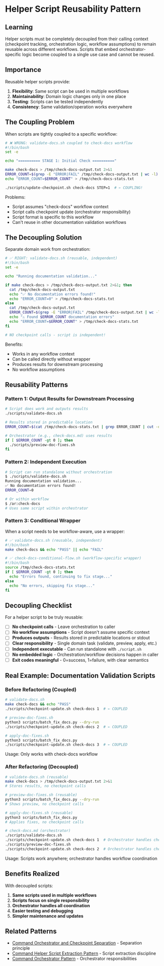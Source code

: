 # Helper Script Reusability Pattern

## Learning

Helper scripts must be completely decoupled from their calling context (checkpoint tracking, orchestration logic, workflow assumptions) to remain reusable across different workflows. Scripts that embed orchestrator-specific logic become coupled to a single use case and cannot be reused.

## Importance

Reusable helper scripts provide:
1. **Flexibility**: Same script can be used in multiple workflows
2. **Maintainability**: Domain logic changes only in one place
3. **Testing**: Scripts can be tested independently
4. **Consistency**: Same validation/operation works everywhere

## The Coupling Problem

When scripts are tightly coupled to a specific workflow:

```bash
# ❌ WRONG: validate-docs.sh coupled to check-docs workflow
#!/bin/bash
set -e

echo "========== STAGE 1: Initial Check =========="

make check-docs > /tmp/check-docs-output.txt 2>&1
ERROR_COUNT=$(grep -E "ERROR|FAIL" /tmp/check-docs-output.txt | wc -l)
echo "ERROR_COUNT=$ERROR_COUNT" > /tmp/check-docs-stats.txt

./scripts/update-checkpoint.sh check-docs STEP=1  # ← COUPLING!
```

Problems:
- Script assumes "check-docs" workflow context
- Script calls checkpoint update (orchestrator responsibility)
- Script format is specific to this workflow
- Can't reuse in other documentation validation workflows

## The Decoupling Solution

Separate domain work from orchestration:

```bash
# ✅ RIGHT: validate-docs.sh (reusable, independent)
#!/bin/bash
set -e

echo "Running documentation validation..."

if make check-docs > /tmp/check-docs-output.txt 2>&1; then
  cat /tmp/check-docs-output.txt
  echo "✅ No documentation errors found!"
  echo "ERROR_COUNT=0" > /tmp/check-docs-stats.txt
else
  cat /tmp/check-docs-output.txt
  ERROR_COUNT=$(grep -E "ERROR|FAIL" /tmp/check-docs-output.txt | wc -l || echo "0")
  echo "⚠️ Found $ERROR_COUNT documentation errors"
  echo "ERROR_COUNT=$ERROR_COUNT" > /tmp/check-docs-stats.txt
fi

# NO checkpoint calls - script is independent!
```

Benefits:
- Works in any workflow context
- Can be called directly without wrapper
- Produces results for downstream processing
- No workflow assumptions

## Reusability Patterns

### Pattern 1: Output Results for Downstream Processing

```bash
# Script does work and outputs results
./scripts/validate-docs.sh

# Results stored in predictable location
ERROR_COUNT=$(cat /tmp/check-docs-stats.txt | grep ERROR_COUNT | cut -d= -f2)

# Orchestrator (e.g., check-docs.md) uses results
if [ $ERROR_COUNT -gt 0 ]; then
  ./scripts/preview-doc-fixes.sh
fi
```

### Pattern 2: Independent Execution

```bash
# Script can run standalone without orchestration
$ ./scripts/validate-docs.sh
Running documentation validation...
✅ No documentation errors found!
ERROR_COUNT=0

# Or within workflow
$ /ar:check-docs
# Uses same script within orchestrator
```

### Pattern 3: Conditional Wrapper

When a script needs to be workflow-aware, use a wrapper:

```bash
# ✅ validate-docs.sh (reusable, independent)
#!/bin/bash
make check-docs && echo "PASS" || echo "FAIL"

# ✅ check-docs-conditional-flow.sh (workflow-specific wrapper)
#!/bin/bash
source /tmp/check-docs-stats.txt
if [ $ERROR_COUNT -gt 0 ]; then
  echo "Errors found, continuing to fix stage..."
else
  echo "No errors, skipping fix stage..."
fi
```

## Decoupling Checklist

For a helper script to be truly reusable:

- [ ] **No checkpoint calls** - Leave orchestration to caller
- [ ] **No workflow assumptions** - Script doesn't assume specific context
- [ ] **Produces outputs** - Results stored in predictable locations or stdout
- [ ] **Clear responsibility** - Single domain task (validate, preview, apply, etc.)
- [ ] **Independent executable** - Can run standalone with `./script.sh`
- [ ] **No embedded logic** - Orchestration/workflow decisions happen in caller
- [ ] **Exit codes meaningful** - 0=success, 1=failure, with clear semantics

## Real Example: Documentation Validation Scripts

### Before Refactoring (Coupled)
```bash
# validate-docs.sh
make check-docs && echo "PASS"
./scripts/checkpoint-update.sh check-docs 1  # ← COUPLED

# preview-doc-fixes.sh
python3 scripts/batch_fix_docs.py --dry-run
./scripts/checkpoint-update.sh check-docs 2  # ← COUPLED

# apply-doc-fixes.sh
python3 scripts/batch_fix_docs.py
./scripts/checkpoint-update.sh check-docs 3  # ← COUPLED
```

Usage: Only works with check-docs workflow

### After Refactoring (Decoupled)
```bash
# validate-docs.sh (reusable)
make check-docs > /tmp/check-docs-output.txt 2>&1
# Stores results, no checkpoint calls

# preview-doc-fixes.sh (reusable)
python3 scripts/batch_fix_docs.py --dry-run
# Shows preview, no checkpoint calls

# apply-doc-fixes.sh (reusable)
python3 scripts/batch_fix_docs.py
# Applies fixes, no checkpoint calls

# check-docs.md (orchestrator)
./scripts/validate-docs.sh
./scripts/checkpoint-update.sh check-docs 1  # Orchestrator handles checkpoint
./scripts/preview-doc-fixes.sh
./scripts/checkpoint-update.sh check-docs 2  # Orchestrator handles checkpoint
```

Usage: Scripts work anywhere; orchestrator handles workflow coordination

## Benefits Realized

With decoupled scripts:
1. **Same scripts used in multiple workflows**
2. **Scripts focus on single responsibility**
3. **Orchestrator handles all coordination**
4. **Easier testing and debugging**
5. **Simpler maintenance and updates**

## Related Patterns

- [Command Orchestrator and Checkpoint Separation](command-orchestrator-checkpoint-separation.md) - Separation principle
- [Command Helper Script Extraction Pattern](command-helper-script-extraction-pattern.md) - Script extraction discipline
- [Command Orchestrator Pattern](command-orchestrator-pattern.md) - Orchestrator responsibilities
